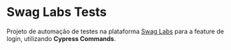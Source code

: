 # Swag Labs Tests

Projeto de automação de testes na plataforma [Swag Labs](https://www.saucedemo.com/v1/) para a feature de login, utilizando **Cypress Commands**.
